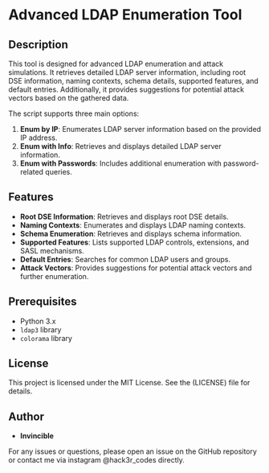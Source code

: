 # Advanced LDAP Enumeration Tool

## Description

This tool is designed for advanced LDAP enumeration and attack simulations. It retrieves detailed LDAP server information, including root DSE information, naming contexts, schema details, supported features, and default entries. Additionally, it provides suggestions for potential attack vectors based on the gathered data.

The script supports three main options:
1. **Enum by IP**: Enumerates LDAP server information based on the provided IP address.
2. **Enum with Info**: Retrieves and displays detailed LDAP server information.
3. **Enum with Passwords**: Includes additional enumeration with password-related queries.

## Features

- **Root DSE Information**: Retrieves and displays root DSE details.
- **Naming Contexts**: Enumerates and displays LDAP naming contexts.
- **Schema Enumeration**: Retrieves and displays schema information.
- **Supported Features**: Lists supported LDAP controls, extensions, and SASL mechanisms.
- **Default Entries**: Searches for common LDAP users and groups.
- **Attack Vectors**: Provides suggestions for potential attack vectors and further enumeration.

## Prerequisites

- Python 3.x
- `ldap3` library
- `colorama` library

## License

This project is licensed under the MIT License. See the (LICENSE) file for details.

## Author

- **Invincible**

For any issues or questions, please open an issue on the GitHub repository or contact me via instagram @hack3r_codes directly.


